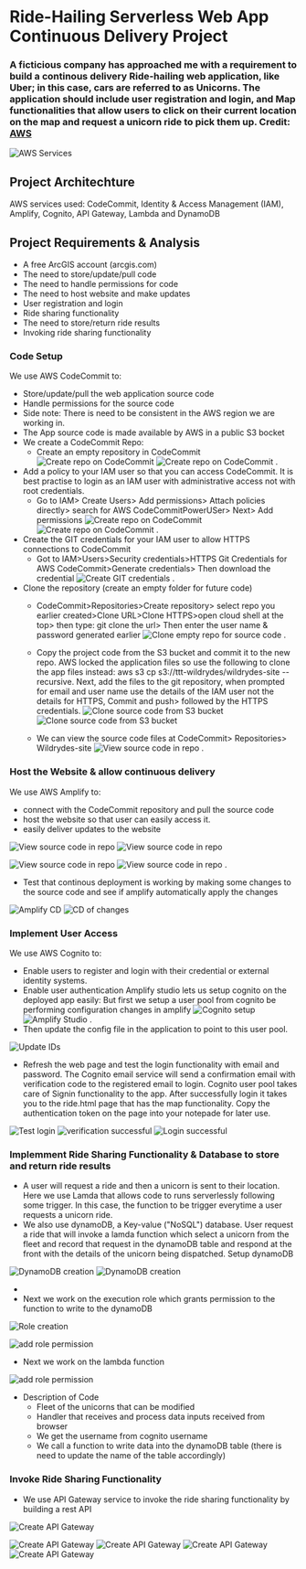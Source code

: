 # Ride-Hailing Serverless Web App Continuous Delivery Project
### A ficticious company has approached me with a requirement to build a continous delivery Ride-hailing web application, like Uber; in this case, cars are referred to as Unicorns. The application should include user registration and login, and Map functionalities that allow users to click on their current location on the map and request a unicorn ride to pick them up. Credit: [AWS](https://aws.amazon.com/getting-started/hands-on/build-serverless-web-app-lambda-apigateway-s3-dynamodb-cognito/module-3/)

<!-- ## Architechture -->
![AWS Services](./images/architecture.gif)
## Project Architechture

AWS services used: CodeCommit, Identity & Access Management (IAM), Amplify, Cognito, API Gateway, Lambda and DynamoDB
## Project Requirements & Analysis

+ A free ArcGIS account (arcgis.com)
+ The need to store/update/pull code
+ The need to handle permissions for code
+ The need to host website and make updates
+ User registration and login
+ Ride sharing functionality
+ The need to store/return ride results
+ Invoking ride sharing functionality

### Code Setup
We use AWS CodeCommit to:
+ Store/update/pull the web application source code
+ Handle permissions for the source code
+ Side note: There is need to be consistent in the AWS region we are working in.
+ The App source code is made available by AWS in a public S3 bocket
+ We create a CodeCommit Repo:
  -  Create an empty repository in CodeCommit
![Create repo on CodeCommit](./images/codecommitrepo.png)
![Create repo on CodeCommit](./images/createrepo.png)
.
+ Add a policy to your IAM user so that you can access CodeCommit. It is best practise to login as an IAM user with administrative access not with root credentials.
  - Go to IAM> Create Users> Add permissions> Attach policies directly> search for AWS CodeCommitPowerUSer> Next> Add permissions
![Create repo on CodeCommit](./images/add-permissions.png)
![Create repo on CodeCommit](./images/attach-policy.png)
.
+ Create the GIT credentials for your IAM user to allow HTTPS connections to CodeCommit 
  - Got to IAM>Users>Security credentials>HTTPS Git Credentials for AWS CodeCommit>Generate credentials> Then download the credential
![Create GIT credentials](./images/git-credentials.png)
.
+ Clone the repository (create an empty folder for future code)
  - CodeCommit>Repositories>Create repository> select repo you earlier created>Clone URL>Clone HTTPS>open cloud shell at the top> then type: git clone the url> Then enter the user name & password generated earlier
![Clone empty repo for source code](./images/clone-repo2.png)
.
  - Copy the project code from the S3 bucket and commit it to the new repo. AWS locked the application files so use the following to clone the app files instead:  aws s3 cp s3://ttt-wildrydes/wildrydes-site --recursive. Next, add the files to the git repository, when prompted for email and user name use the details of the IAM user not the details for HTTPS, Commit and push> followed by the HTTPS credentials. 
![Clone source code from S3 bucket](./images/clone-repo3.png)
![Clone source code from S3 bucket](./images/clone-repo4.png)

  - We can view the source code files at CodeCommit> Repositories> Wildrydes-site
![View source code in repo](./images/source-code.png)
.
### Host the Website & allow continuous delivery
We use AWS Amplify to:
+ connect with the CodeCommit repository and pull the source code
+ host the website so that user can easily access it.
+ easily deliver updates to the website
<!-- Applify>New app> Host app> select CodeCommit>continue>select the repo created earlier> click next> ensure to click the checkbox to allow AWS applify to automatically deploy all files..as continous deployment> click create a new service role>next>review>save and deploy -->
![View source code in repo](./images/applify-app.png)
![View source code in repo](./images/applify-app1.png)
<!-- Amplify is serverless and no need to provision EC2 servers-->
![View source code in repo](./images/applify-app2.png)
![View source code in repo](./images/app-page.png)
.
+ Test that continous deployment is working by making some changes to the source code and see if amplify automatically apply the changes
<!-- CodeCommit> Repositories>repo name> Edit index.html> Update some of the text>Commit the changes with Author name, email -->
![Amplify CD](./images/applify-cd.png)
![CD of changes](./images/amplify-cd2.png)

### Implement User Access
We use AWS Cognito to:
+ Enable users to register and login with their credential or external identity systems.
+ Enable user authentication
 Amplify studio lets us setup cognito on the deployed app easily: But first we setup a user pool from  cognito be performing configuration changes in amplify <!--.i.e Amazon Cognito> User pools> Create user pool> Choose attibutes that users will use to sign in (User name, Email, Phone number)>Next>Configure Security requirements(Password Policy)>MFA setup>defaults for user account recovery>Next>Configure sign-up experience> Enable self registration and maintain defaults> Next> Configure message delivery: Email Provider(send with congito to test)> defaults for from and reply to emails adderss>Next>Integrate your app: add user pool name, add app client name, the rest defaults>Next> Review and create: Create user pool> Access user pool and copy User pool ID, Client ID under - app clients and analytics - App authentication -->
![Cognito setup](./images/cognito-user-pool.png)
![Amplify Studio](./images/applify-studio.png)
.
+ Then update the config file in the application to point to this user pool.  
<!-- CodeCommit>Code>js>config.js> Edit and update userpoolid, clientid and region the commit changes -->
![Update IDs](./images/update-ids.png)

+ Refresh the web page and test the login functionality with email and password. The Cognito email service will send a confirmation email with verification code to the registered email to login. Cognito user pool takes care of Signin functionality to the app. After successfully login it takes you to the ride.html page that has the map functionality. Copy the authentication token on the page into your notepade for later use.

![Test login](./images/test-login.png)
![verification  successful](./images/verification-successful.png)
![Login successful](./images/success-login.png)

### Implemment Ride Sharing Functionality & Database to store and return ride results
+ A user will request a ride and then a unicorn is sent to their location. Here we use Lamda that allows code to runs serverlessly following some trigger. In this case, the function to be trigger everytime a user requests a unicorn ride.
+ We also use dynamoDB, a Key-value ("NoSQL") database. User request a ride that will invoke a lamda function which select a unicorn from the fleet and record that request in the dynamoDB table and respond at the front with the details of the unicorn being dispatched. Setup dynamoDB
<!-- DynamoDB> Tables>Create Table>Table name=Rides2>Partition Key>RideId=String>rest defaults>create table>-->

![DynamoDB creation](./images/DynamoDBT.png)
![DynamoDB creation](./images/DynamoDBT2.png)

+ <!-- after the database has been created, click into it> under general information, expand additional info then copy the Amazon ARN into a notepad-->
+ Next we work on the execution role which grants permission to the function to write to the dynamoDB
<!-- Back at IAM>Roles>Create a new role> Trusted entity type=AWS service> Service=Lambda> Next> search and select awsLambdabasicExecutionRole>Next>Role name=WildRydesLambda>Then Create role  -->
<!-- Go back to the Role you have just created and add additional permissions: i.e IAM> Roles>create inline policy>Specific permission>service=DynamoDB, Action allowed=putitem, (check the write box=putitem) Resources=specific (following list previlege principle), Add ARNs>Text tab = Past ARN earlier copied>Add ARNs> Next> Policy name=DynamoDBWriteAccess>Create Policy  -->
![Role creation](./images/role-creation.png)

![add role permission](./images/add-role-permissions.png)

+ Next we work on the lambda function
<!-- Create a new lambda function: Lambda>functions>create function> Author from scratch>Function name=RequestUnicorn, Runtime=Node.js 16.x>Change dafault Execution rule>Use an existing role=WildRydesLambda>Create function  -->

![add role permission](./images/lambda-function.png)
<!--after creating the function, scrow down and  Copy the corresponding Lambda function source code from AWS and past into the code source section to replace it and ensure the code details algins with your setup for instance updating the dynamoDB table name to algin with your setup then> Deploy (to ensure changes  to the code is updated) -->
+ Description of Code
  - Fleet of the unicorns that can be modified
  - Handler that receives and process data inputs received from browser
  - We get the username from cognito username
  - We call a function to write data into the dynamoDB table (there is need to update the name of the table accordingly)
  <!-- Next will be to test the function in the AWS console before going to test it as an end user: click on the dropdown of Test>Configure test event>Event name> TestRequestEvent>Then pass in similar data that will gotten from the browser in the Event JSON section>copy and past the test event handler code from google drive>Save>Then click Test>If it work it will display response with status 201 and other details of the unicorn>then check dynamoDB table to see if data was written to the database: DynamoDB> Tables> Rides2> Explore Tables items> Scroll down and see the data under items returned>click to see details-->

### Invoke Ride Sharing Functionality
+ We use API Gateway service to invoke the ride sharing functionality by building a rest API
<!-- API Gateway>APIs>Create API>Scroll down and select REST API>Build>New API>ApI name=Wildrydes2>API End point type=Edge-optimized>Create API -->
<!-- Since we are using cognito there is need to create an authorizer to authentical calls API gateway uses: API Gateway> APIs> Wildrydes2> Authorizers>Create Authorizers>Authorizer name=WildRydes>A type=Cognito>Cognito user pool=wildRdes(the user pool created earlier)>Token source=Authorization(this the header that will be sent in)>Create Authorizer>Click into the authorizer>Test Authorizer=Authorization token created earlier(copied from ride.html)>Test Authorizer>status code 200=success> -->
<!--Go back to API Gateway and create a resource: API Gateway?APIs>Resources> Create resource (this will allow use to hockup with lambda function)>Resource name=ride> Leave Resource path as it is> select CORS check box and click Create resource>Create method>Method type=POST>lambda is selected>toggle Lambda proxy integration>select Lambda function=request unicorn>Create method-->
![Create API Gateway](./images/api-method.png)

<!-- Go to the Method request tab>Click on Edit>Authorization=congnito user pool:WildRydes from the drop down>scoll down and save>Click Delpoy>  On the Deploy API dialogue box: Stage=New state, Stage name = dev>Click deploy>Copy the invoke URL link into the notepad>Back at CodeCommit:Repositories:wildrydes-site2/js/config.js>update the invoke url link in the code (for the API call)>Commit the changes. Next go to the code in the ride.html>Edit>Update the arkgis url version to 4.6 at the top and bottom>then commit changes> then applify pushes out the changes accordingly> Got to the rides.html page and test the map api page and refresh the page (ensure to be login to your account at arkgis.com> Test the app by clicking some were in the map and request unicorn>Also check details by refreshing dynamoDB table to see the returned items-->
![Create API Gateway](./images/api-arkgis.png)
![Create API Gateway](./images/unicorn-request.png)
![Create API Gateway](./images/dynamotu-update.png)
![Create API Gateway](./images/dynamotb-update.png)
<!-- Clean up: Start by deleting the amplify app: All apps>wildrydes>Actions>delete app>delete. Next: Cognito user pool: Amazon Cognito>User pools>Wildrydes> Delete>check deativate deletion protection>confirm deletion. Next is lambda function>Wyderide>Action:Delete>Confirm deletion. Next in IAM: delete. Next DynamoDB> Tables>Rides>Delete>Delete all CloudWatch alarms check: confirm. Next API gateway: API Gateway>APIs>WildRydes2>Delete>Confirm. Next CodeCommit repository>wildrydes-site2>Delete repositoty> confirm deletion. Next: cloud watch log group>RequestUnicorn>actions=delete log group:-->